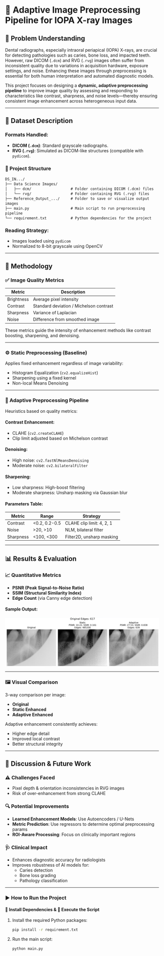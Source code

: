 # 🦷 Adaptive Image Preprocessing Pipeline for IOPA X-ray Images

## 📌 Problem Understanding
Dental radiographs, especially intraoral periapical (IOPA) X-rays, are crucial for detecting pathologies such as caries, bone loss, and impacted teeth. However, raw DICOM (`.dcm`) and RVG (`.rvg`) images often suffer from inconsistent quality due to variations in acquisition hardware, exposure settings, and noise. Enhancing these images through preprocessing is essential for both human interpretation and automated diagnostic models.

This project focuses on designing a **dynamic, adaptive preprocessing pipeline** to improve image quality by assessing and responding to characteristics like contrast, sharpness, and noise levels—thereby ensuring consistent image enhancement across heterogeneous input data.

---

## 📂 Dataset Description

### Formats Handled:
- **DICOM (`.dcm`)**: Standard grayscale radiographs.
- **RVG (`.rvg`)**: Simulated as DICOM-like structures (compatible with `pydicom`).

### 📁 Project Structure

```
DS_IN.../
├── Data Science Images/
│   ├── dcm/                  # Folder containing DICOM (.dcm) files
│   └── rvg/                  # Folder containing RVG (.rvg) files
├── Reference_Output_.../     # Folder to save or visualize output images
├── main.py                   # Main script to run preprocessing pipeline
└── requirement.txt           # Python dependencies for the project
```



### Reading Strategy:
- Images loaded using `pydicom`
- Normalized to 8-bit grayscale using OpenCV

---

## 🧪 Methodology

### ✅ Image Quality Metrics
| Metric     | Description                                 |
|------------|---------------------------------------------|
| Brightness | Average pixel intensity                     |
| Contrast   | Standard deviation / Michelson contrast     |
| Sharpness  | Variance of Laplacian                       |
| Noise      | Difference from smoothed image              |

These metrics guide the intensity of enhancement methods like contrast boosting, sharpening, and denoising.

---

### ⚙️ Static Preprocessing (Baseline)
Applies fixed enhancement regardless of image variability:
- Histogram Equalization (`cv2.equalizeHist`)
- Sharpening using a fixed kernel
- Non-local Means Denoising

---

### 🧠 Adaptive Preprocessing Pipeline

Heuristics based on quality metrics:

#### Contrast Enhancement:
- CLAHE (`cv2.createCLAHE`)
- Clip limit adjusted based on Michelson contrast

#### Denoising:
- High noise: `cv2.fastNlMeansDenoising`
- Moderate noise: `cv2.bilateralFilter`

#### Sharpening:
- Low sharpness: High-boost filtering
- Moderate sharpness: Unsharp masking via Gaussian blur

#### Parameters Table:
| Metric     | Range         | Strategy                          |
|------------|---------------|-----------------------------------|
| Contrast   | <0.2, 0.2-0.5 | CLAHE clip limit: 4, 2, 1         |
| Noise      | >20, >10      | NLM, bilateral filter             |
| Sharpness  | <100, <300    | Filter2D, unsharp masking         |

---

## 📊 Results & Evaluation

### 📈 Quantitative Metrics
- **PSNR (Peak Signal-to-Noise Ratio)**
- **SSIM (Structural Similarity Index)**
- **Edge Count** (via Canny edge detection)

#### Sample Output:
![alt text](<image.png>)


---

### 🖼️ Visual Comparison
3-way comparison per image:
- **Original**
- **Static Enhanced**
- **Adaptive Enhanced**

Adaptive enhancement consistently achieves:
- Higher edge detail
- Improved local contrast
- Better structural integrity

---

## 🧠 Discussion & Future Work

### ⚠️ Challenges Faced
- Pixel depth & orientation inconsistencies in RVG images
- Risk of over-enhancement from strong CLAHE

### 🔍 Potential Improvements
- **Learned Enhancement Models**: Use Autoencoders / U-Nets
- **Metric Prediction**: Use regressors to determine optimal preprocessing params
- **ROI-Aware Processing**: Focus on clinically important regions

### 🩺 Clinical Impact
- Enhances diagnostic accuracy for radiologists
- Improves robustness of AI models for:
  - Caries detection
  - Bone loss grading
  - Pathology classification

---

### ▶️ How to Run the Project

#### 🔧 Install Dependencies & 🚀 Execute the Script

1. Install the required Python packages:

   ```bash
   pip install -r requirement.txt

2. Run the main script:

    ```bash
   python main.py